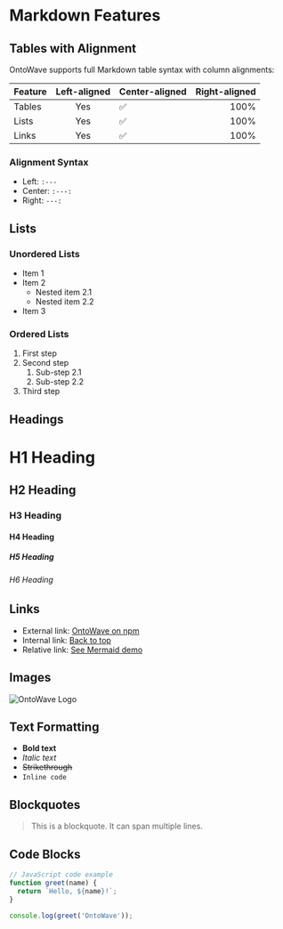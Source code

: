 # Markdown Features

## Tables with Alignment

OntoWave supports full Markdown table syntax with column alignments:

| Feature | Left-aligned | Center-aligned | Right-aligned |
|:--------|:------------:|:--------------|-------------:|
| Tables  | Yes          | ✅             | 100%         |
| Lists   | Yes          | ✅             | 100%         |
| Links   | Yes          | ✅             | 100%         |

### Alignment Syntax

- Left: `:---`
- Center: `:---:`
- Right: `---:`

## Lists

### Unordered Lists
- Item 1
- Item 2
  - Nested item 2.1
  - Nested item 2.2
- Item 3

### Ordered Lists
1. First step
2. Second step
   1. Sub-step 2.1
   2. Sub-step 2.2
3. Third step

## Headings

# H1 Heading
## H2 Heading
### H3 Heading
#### H4 Heading
##### H5 Heading
###### H6 Heading

## Links

- External link: [OntoWave on npm](https://www.npmjs.com/package/ontowave)
- Internal link: [Back to top](#markdown-features)
- Relative link: [See Mermaid demo](mermaid.html)

## Images

![OntoWave Logo](https://via.placeholder.com/150?text=OntoWave)

## Text Formatting

- **Bold text**
- *Italic text*
- ~~Strikethrough~~
- `Inline code`

## Blockquotes

> This is a blockquote.
> It can span multiple lines.

## Code Blocks

```javascript
// JavaScript code example
function greet(name) {
  return `Hello, ${name}!`;
}

console.log(greet('OntoWave'));
```

